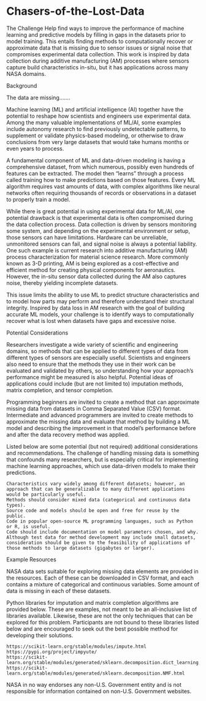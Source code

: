 # Chasers-of-the-Lost-Data
The Challenge Help find ways to improve the performance of machine learning and predictive models by filling in gaps in the datasets prior to model training. This entails finding methods to computationally recover or approximate data that is missing due to sensor issues or signal noise that compromises experimental data collection. This work is inspired by data collection during additive manufacturing (AM) processes where sensors capture build characteristics in-situ, but it has applications across many NASA domains.

Background

The data are missing…….

Machine learning (ML) and artificial intelligence (AI) together have the potential to reshape how scientists and engineers use experimental data. Among the many valuable implementations of ML/AI, some examples include autonomy research to find previously undetectable patterns, to supplement or validate physics-based modeling, or otherwise to draw conclusions from very large datasets that would take humans months or even years to process.

A fundamental component of ML and data-driven modeling is having a comprehensive dataset, from which numerous, possibly even hundreds of features can be extracted. The model then “learns” through a process called training how to make predictions based on those features. Every ML algorithm requires vast amounts of data, with complex algorithms like neural networks often requiring thousands of records or observations in a dataset to properly train a model.

While there is great potential in using experimental data for ML/AI, one potential drawback is that experimental data is often compromised during the data collection process. Data collection is driven by sensors monitoring some system, and depending on the experimental environment or setup, those sensors can have limitations. Hardware can be unreliable, unmonitored sensors can fail, and signal noise is always a potential liability. One such example is current research into additive manufacturing (AM) process characterization for material science research. More commonly known as 3-D printing, AM is being explored as a cost-effective and efficient method for creating physical components for aeronautics. However, the in-situ sensor data collected during the AM also captures noise, thereby yielding incomplete datasets.

This issue limits the ability to use ML to predict structure characteristics and to model how parts may perform and therefore understand their structural integrity. Inspired by data loss in AM research with the goal of building accurate ML models, your challenge is to identify ways to computationally recover what is lost when datasets have gaps and excessive noise.

Potential Considerations

Researchers investigate a wide variety of scientific and engineering domains, so methods that can be applied to different types of data from different types of sensors are especially useful. Scientists and engineers also need to ensure that the methods they use in their work can be evaluated and validated by others, so understanding how your approach’s performance might be measured is also helpful. Potential ideas of applications could include (but are not limited to) imputation methods, matrix completion, and tensor completion.

Programming beginners are invited to create a method that can approximate missing data from datasets in Comma Separated Value (CSV) format. Intermediate and advanced programmers are invited to create methods to approximate the missing data and evaluate that method by building a ML model and describing the improvement in that model’s performance before and after the data recovery method was applied.

Listed below are some potential (but not required) additional considerations and recommendations. The challenge of handling missing data is something that confounds many researchers, but is especially critical for implementing machine learning approaches, which use data-driven models to make their predictions.

    Characteristics vary widely among different datasets; however, an approach that can be generalizable to many different applications would be particularly useful.
    Methods should consider mixed data (categorical and continuous data types).
    Source code and models should be open and free for reuse by the public.
    Code in popular open-source ML programming languages, such as Python or R, is useful.
    Code should include documentation on model parameters chosen, and why.
    Although test data for method development may include small datasets, consideration should be given to the feasibility of applications of those methods to large datasets (gigabytes or larger).

Example Resources

NASA data sets suitable for exploring missing data elements are provided in the resources. Each of these can be downloaded in CSV format, and each contains a mixture of categorical and continuous variables. Some amount of data is missing in each of these datasets.

Python libraries for imputation and matrix completion algorithms are provided below. These are examples, not meant to be an all-inclusive list of libraries available. Likewise, these are not the only techniques that can be explored for this problem. Participants are not bound to these libraries listed below and are encouraged to seek out the best possible method for developing their solutions.

    https://scikit-learn.org/stable/modules/impute.html
    https://pypi.org/project/impyute/
    https://scikit-learn.org/stable/modules/generated/sklearn.decomposition.dict_learning.html
    https://scikit-learn.org/stable/modules/generated/sklearn.decomposition.NMF.html

NASA in no way endorses any non-U.S. Government entity and is not responsible for information contained on non-U.S. Government websites.
